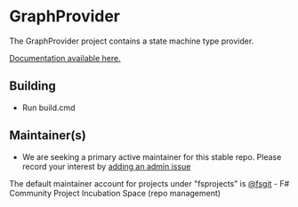 GraphProvider
===========================

The GraphProvider project contains a state machine type provider.

<a href="http://fsprojects.github.io/GraphProvider" target="_blank">Documentation available here.</a>

## Building

* Run build.cmd

## Maintainer(s)

- We are seeking a primary active maintainer for this stable repo. Please record your interest by [adding an admin issue](https://github.com/fsprojects/FsProjectsAdmin/issues)

The default maintainer account for projects under "fsprojects" is [@fsgit](https://github.com/fsgit) - F# Community Project Incubation Space (repo management)
